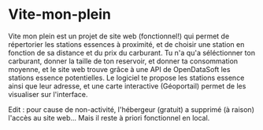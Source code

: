 # Vite-mon-plein

Vite mon plein est un projet de site web (fonctionnel!) qui permet de répertorier les stations essences à proximité, et de choisir une station en fonction de sa distance et du prix du carburant.
Tu n'a qu'a séléctionner ton carburant, donner la taille de ton reservoir, et donner ta consommation moyenne, et le site web trouve grâce à une API de OpenDataSoft les stations essence potentielles. Le logiciel te propose les stations essence ainsi que leur adresse, et une carte interactive (Géoportail) permet de les visualiser sur l'interface.

Edit : pour cause de non-activité, l'hébergeur (gratuit) a supprimé (à raison) l'accès au site web... Mais il reste à priori fonctionnel en local.
